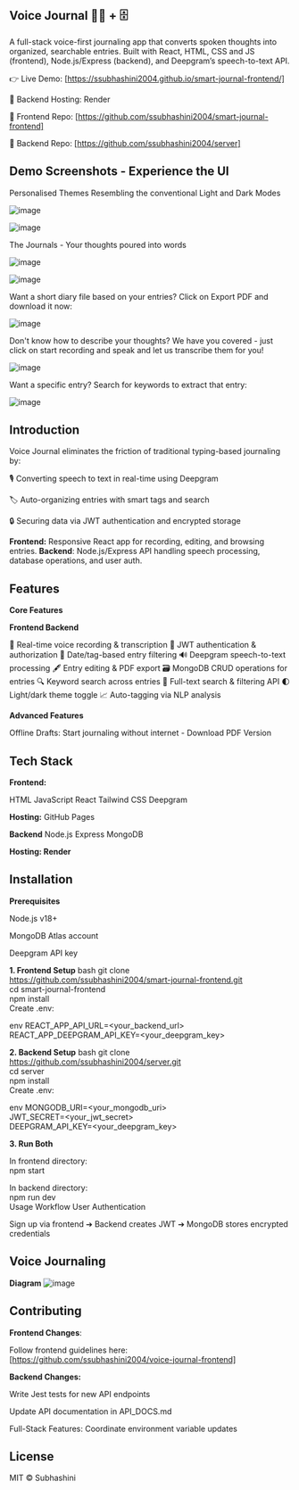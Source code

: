 ## Voice Journal 🎤📔 + 🗄️
A full-stack voice-first journaling app that converts spoken thoughts into organized, searchable entries. Built with React, HTML, CSS and JS (frontend), Node.js/Express (backend), and Deepgram’s speech-to-text API.

👉 Live Demo: [https://ssubhashini2004.github.io/smart-journal-frontend/]

🚀 Backend Hosting: Render

🔗 Frontend Repo: [https://github.com/ssubhashini2004/smart-journal-frontend]

🔗 Backend Repo: [https://github.com/ssubhashini2004/server]

## Demo Screenshots - Experience the UI

Personalised Themes Resembling the conventional Light and Dark Modes

![image](https://github.com/user-attachments/assets/5784da23-95cb-48a4-ace6-fe6b65052b1e)


![image](https://github.com/user-attachments/assets/a8229f44-f2e0-4717-8d55-b26efb6976e4)


The Journals - Your thoughts poured into words

![image](https://github.com/user-attachments/assets/eb996a92-e2e3-4bff-920c-2d81c8ea39dd)

![image](https://github.com/user-attachments/assets/108e994e-2624-4b51-88a8-eb96cd6ebccb)

Want a short diary file based on your entries? Click on Export PDF and download it now:

![image](https://github.com/user-attachments/assets/baa17433-33df-4361-acca-da9c24136492)


Don't know how to describe your thoughts? We have you covered - just click on start recording and speak and let us transcribe them for you!

![image](https://github.com/user-attachments/assets/0f22e85c-8fa1-4ef2-9335-b98d9729056d)

Want a specific entry? Search for keywords to extract that entry:

![image](https://github.com/user-attachments/assets/40c52b87-21b7-45a8-a07b-df5d0f6b4b31)




## Introduction

Voice Journal eliminates the friction of traditional typing-based journaling by:

🎙️ Converting speech to text in real-time using Deepgram

🏷️ Auto-organizing entries with smart tags and search

🔒 Securing data via JWT authentication and encrypted storage

**Frontend:** Responsive React app for recording, editing, and browsing entries.
**Backend**: Node.js/Express API handling speech processing, database operations, and user auth.

## Features

**Core Features**

**Frontend	Backend**

🎤 Real-time voice recording & transcription	🔐 JWT authentication & authorization
📅 Date/tag-based entry filtering	🔊 Deepgram speech-to-text processing
🖋️ Entry editing & PDF export	🗃️ MongoDB CRUD operations for entries
🔍 Keyword search across entries	🔎 Full-text search & filtering API
🌓 Light/dark theme toggle	📈 Auto-tagging via NLP analysis

**Advanced Features**

Offline Drafts: Start journaling without internet - Download PDF Version


## Tech Stack

**Frontend:**

HTML
JavaScript
React
Tailwind CSS
Deepgram

**Hosting:** GitHub Pages

**Backend**
Node.js
Express
MongoDB

**Hosting: Render**

## Installation

**Prerequisites**

Node.js v18+

MongoDB Atlas account

Deepgram API key

**1. Frontend Setup**
bash
git clone https://github.com/ssubhashini2004/smart-journal-frontend.git  
cd smart-journal-frontend  
npm install  
Create .env:

env
REACT_APP_API_URL=<your_backend_url>  
REACT_APP_DEEPGRAM_API_KEY=<your_deepgram_key>  

**2. Backend Setup**
bash
git clone https://github.com/ssubhashini2004/server.git  
cd server  
npm install  
Create .env:

env
MONGODB_URI=<your_mongodb_uri>  
JWT_SECRET=<your_jwt_secret>  
DEEPGRAM_API_KEY=<your_deepgram_key>  

**3. Run Both**

In frontend directory:  
npm start  

In backend directory:  
npm run dev  
Usage Workflow
User Authentication

Sign up via frontend ➔ Backend creates JWT ➔ MongoDB stores encrypted credentials

## Voice Journaling

**Diagram**
![image](https://github.com/user-attachments/assets/59dedf3a-f6c6-48f9-bddc-9c0ef3e9e1ec)


## Contributing

**Frontend Changes**: 

Follow frontend guidelines here: [https://github.com/ssubhashini2004/voice-journal-frontend]

**Backend Changes:**

Write Jest tests for new API endpoints

Update API documentation in API_DOCS.md

Full-Stack Features: Coordinate environment variable updates

## License
MIT © Subhashini
